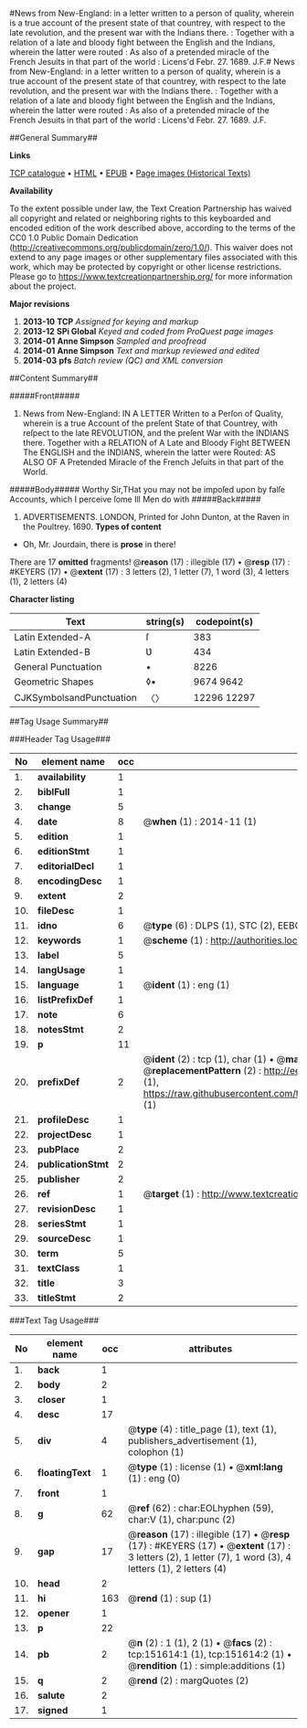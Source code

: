 #News from New-England: in a letter written to a person of quality, wherein is a true account of the present state of that countrey, with respect to the late revolution, and the present war with the Indians there. : Together with a relation of a late and bloody fight between the English and the Indians, wherein the latter were routed : As also of a pretended miracle of the French Jesuits in that part of the world : Licens'd Febr. 27. 1689. J.F.#
News from New-England: in a letter written to a person of quality, wherein is a true account of the present state of that countrey, with respect to the late revolution, and the present war with the Indians there. : Together with a relation of a late and bloody fight between the English and the Indians, wherein the latter were routed : As also of a pretended miracle of the French Jesuits in that part of the world : Licens'd Febr. 27. 1689. J.F.

##General Summary##

**Links**

[TCP catalogue](http://www.ota.ox.ac.uk/tcp/)  • 
[HTML](http://tei.it.ox.ac.uk/tcp/Texts-HTML/free/A90/A90084.html)  • 
[EPUB](http://tei.it.ox.ac.uk/tcp/Texts-EPUB/free/A90/A90084.epub) • 
[Page images (Historical Texts)](https://historicaltexts.jisc.ac.uk/eebo-43077542e)

**Availability**

To the extent possible under law, the Text Creation Partnership has waived all copyright and related or neighboring rights to this keyboarded and encoded edition of the work described above, according to the terms of the CC0 1.0 Public Domain Dedication (http://creativecommons.org/publicdomain/zero/1.0/). This waiver does not extend to any page images or other supplementary files associated with this work, which may be protected by copyright or other license restrictions. Please go to https://www.textcreationpartnership.org/ for more information about the project.

**Major revisions**

1. __2013-10__ __TCP__ *Assigned for keying and markup*
1. __2013-12__ __SPi Global__ *Keyed and coded from ProQuest page images*
1. __2014-01__ __Anne Simpson__ *Sampled and proofread*
1. __2014-01__ __Anne Simpson__ *Text and markup reviewed and edited*
1. __2014-03__ __pfs__ *Batch review (QC) and XML conversion*

##Content Summary##

#####Front#####

1. News from New-England: IN A LETTER Written to a Perſon of Quality, wherein is a true Account of the preſent State of that Countrey, with reſpect to the late REVOLUTION, and the preſent War with the INDIANS there. Together with a RELATION of A Late and Bloody Fight BETWEEN The ENGLISH and the INDIANS, wherein the latter were Routed: AS ALSO OF A Pretended Miracle of the French Jeſuits in that part of the World. 

#####Body#####
Worthy Sir,THat you may not be impoſed upon by falſe Accounts, which I perceive ſome Ill Men do with
#####Back#####

1. ADVERTISEMENTS.
LONDON, Printed for John Dunton, at the Raven in the Poultrey. 1690.
**Types of content**

  * Oh, Mr. Jourdain, there is **prose** in there!

There are 17 **omitted** fragments! 
 @__reason__ (17) : illegible (17)  •  @__resp__ (17) : #KEYERS (17)  •  @__extent__ (17) : 3 letters (2), 1 letter (7), 1 word (3), 4 letters (1), 2 letters (4)

**Character listing**


|Text|string(s)|codepoint(s)|
|---|---|---|
|Latin Extended-A|ſ|383|
|Latin Extended-B|Ʋ|434|
|General Punctuation|•|8226|
|Geometric Shapes|◊▪|9674 9642|
|CJKSymbolsandPunctuation|〈〉|12296 12297|

##Tag Usage Summary##

###Header Tag Usage###

|No|element name|occ|attributes|
|---|---|---|---|
|1.|__availability__|1||
|2.|__biblFull__|1||
|3.|__change__|5||
|4.|__date__|8| @__when__ (1) : 2014-11 (1)|
|5.|__edition__|1||
|6.|__editionStmt__|1||
|7.|__editorialDecl__|1||
|8.|__encodingDesc__|1||
|9.|__extent__|2||
|10.|__fileDesc__|1||
|11.|__idno__|6| @__type__ (6) : DLPS (1), STC (2), EEBO-CITATION (1), OCLC (1), VID (1)|
|12.|__keywords__|1| @__scheme__ (1) : http://authorities.loc.gov/ (1)|
|13.|__label__|5||
|14.|__langUsage__|1||
|15.|__language__|1| @__ident__ (1) : eng (1)|
|16.|__listPrefixDef__|1||
|17.|__note__|6||
|18.|__notesStmt__|2||
|19.|__p__|11||
|20.|__prefixDef__|2| @__ident__ (2) : tcp (1), char (1)  •  @__matchPattern__ (2) : ([0-9\-]+):([0-9IVX]+) (1), (.+) (1)  •  @__replacementPattern__ (2) : http://eebo.chadwyck.com/downloadtiff?vid=$1&page=$2 (1), https://raw.githubusercontent.com/textcreationpartnership/Texts/master/tcpchars.xml#$1 (1)|
|21.|__profileDesc__|1||
|22.|__projectDesc__|1||
|23.|__pubPlace__|2||
|24.|__publicationStmt__|2||
|25.|__publisher__|2||
|26.|__ref__|1| @__target__ (1) : http://www.textcreationpartnership.org/docs/. (1)|
|27.|__revisionDesc__|1||
|28.|__seriesStmt__|1||
|29.|__sourceDesc__|1||
|30.|__term__|5||
|31.|__textClass__|1||
|32.|__title__|3||
|33.|__titleStmt__|2||


###Text Tag Usage###

|No|element name|occ|attributes|
|---|---|---|---|
|1.|__back__|1||
|2.|__body__|2||
|3.|__closer__|1||
|4.|__desc__|17||
|5.|__div__|4| @__type__ (4) : title_page (1), text (1), publishers_advertisement (1), colophon (1)|
|6.|__floatingText__|1| @__type__ (1) : license (1)  •  @__xml:lang__ (1) : eng (0)|
|7.|__front__|1||
|8.|__g__|62| @__ref__ (62) : char:EOLhyphen (59), char:V (1), char:punc (2)|
|9.|__gap__|17| @__reason__ (17) : illegible (17)  •  @__resp__ (17) : #KEYERS (17)  •  @__extent__ (17) : 3 letters (2), 1 letter (7), 1 word (3), 4 letters (1), 2 letters (4)|
|10.|__head__|2||
|11.|__hi__|163| @__rend__ (1) : sup (1)|
|12.|__opener__|1||
|13.|__p__|22||
|14.|__pb__|2| @__n__ (2) : 1 (1), 2 (1)  •  @__facs__ (2) : tcp:151614:1 (1), tcp:151614:2 (1)  •  @__rendition__ (1) : simple:additions (1)|
|15.|__q__|2| @__rend__ (2) : margQuotes (2)|
|16.|__salute__|2||
|17.|__signed__|1||
